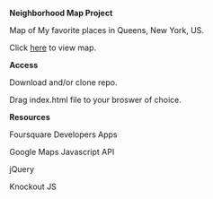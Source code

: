 **Neighborhood Map Project**

Map of My favorite places in Queens, New York, US.

Click <a href="https://lisamgoicochea.github.io/neighborhood-map/">here</a> to view map.

**Access**

Download and/or clone repo.

Drag index.html file to your broswer of choice.

**Resources**

Foursquare Developers Apps

Google Maps Javascript API

jQuery

Knockout JS
